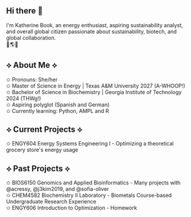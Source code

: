 ## Hi there 👋

I'm Katherine Book, an energy enthusiast, aspiring sustainability analyst, and overall global citizen passionate about sustainability, biotech, and global collaboration.     
🧪🌎🌱  

## ⟡ About Me ⟡  
✩ Pronouns: She/her  
✩ Master of Science in Energy | Texas A&M University 2027 (A-WHOOP!)   
✩ Bachelor of Science in Biochemistry | Georgia Institute of Technology 2024 (THWg!)      
✩ Aspiring polyglot (Spanish and German)   
✩ Currently learning: Python, AMPL and R  

## ⟡ Current Projects ⟡  
✩ ENGY604 Energy Systems Engineering I           - Optimizing a theoretical grocery store's energy usage
  
## ⟡ Past Projects ⟡  
✩ BIOS6150 Genomics and Applied Bioinformatics   - Many projects with @acressy, @j3kim2019, and @sofia-oliver  
✩ CHEM4582 Biochemistry II Laboratory            - Biometals Course-based Undergraduate Research Experience  
✩ ENGY606 Introduction to Optimization           - Homework   
<!--
**kbook6/kbook6** is a ✨ _special_ ✨ repository because its `README.md` (this file) appears on your GitHub profile.

Here are some ideas to get you started:

- 🔭 I’m currently working on ...
- 🌱 I’m currently learning ...
- 👯 I’m looking to collaborate on ...
- 🤔 I’m looking for help with ...
- 💬 Ask me about ...
- 📫 How to reach me: ...
- 😄 Pronouns: ...
- ⚡ Fun fact: ...
-->
